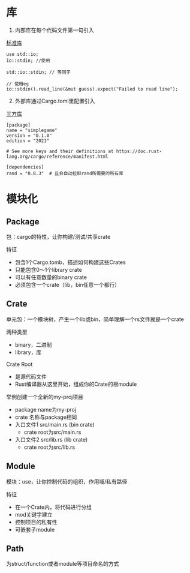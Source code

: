 # 库

1. 内部库在每个代码文件第一句引入

[标准库](https://rustwiki.org/zh-CN/std/prelude/index.html)

````
use std::io;
io::stdin; //使用

std::io::stdin; // 等同于

// 使用eg
io::stdin().read_line(&mut guess).expect("Failed to read line");

````

2. 外部库通过Cargo.toml里配置引入

[三方库](https://crates.io/)

````
[package]
name = "simplegame"
version = "0.1.0"
edition = "2021"

# See more keys and their definitions at https://doc.rust-lang.org/cargo/reference/manifest.html

[dependencies]
rand = "0.8.3"  # 且会自动拉取rand所需要的所有库
````

# 模块化

## Package
包：cargo的特性，让你构建/测试/共享crate

特征
- 包含1个Cargo.tomb，描述如何构建这些Crates
- 只能包含0～1个library crate
- 可以有任意数量的binary crate
- 必须包含一个crate（lib，bin任意一个都行）

## Crate
单元包：一个模块树，产生一个lib或bin，简单理解一个rs文件就是一个crate

两种类型
 - binary，二进制
 - library，库

Crate Root
- 是源代码文件
- Rust编译器从这里开始，组成你的Crate的根module

举例创建一个全新的my-proj项目
- package name为my-proj
- crate 名称与package相同
- 入口文件1 src/main.rs (bin crate)
    - crate root为src/main.rs
- 入口文件2 src/lib.rs (lib crate)
    - crate root为src/lib.rs 

## Module
模块：use，让你控制代码的组织，作用域/私有路径

特征
- 在一个Crate内，将代码进行分组
- mod关键字建立
- 控制项目的私有性
- 可嵌套子module

## Path
为struct/function或者module等项目命名的方式